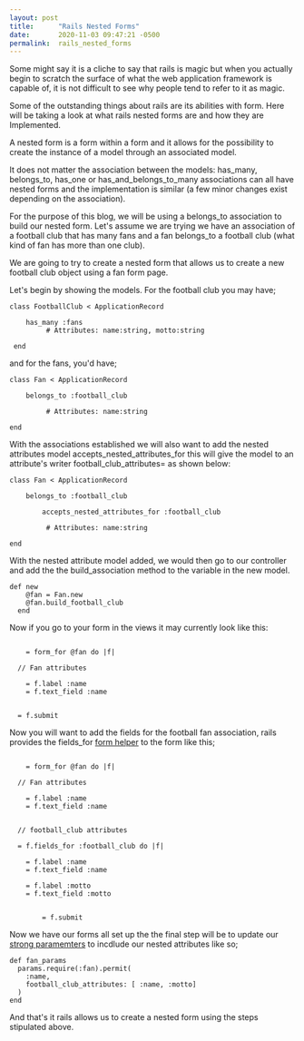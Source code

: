 ```yaml
---
layout: post
title:      "Rails Nested Forms"
date:       2020-11-03 09:47:21 -0500
permalink:  rails_nested_forms
---
```



Some might say it is a cliche to say that rails is magic but when you actually begin to scratch the surface of what the web application framework is capable of, it is not difficult to see why people tend to refer to it as magic.

Some of the outstanding things about rails are its abilities with form. Here will be taking a look at what rails nested forms are and how they are Implemented.

A nested form is a form within a form and it allows for the possibility to create the instance of a model through an associated model. 

It does not matter the association between the models: has_many, belongs_to, has_one or has_and_belongs_to_many associations can all have nested forms and the implementation is similar (a few minor changes exist depending on the association). 

For the purpose of this blog, we will be using a belongs_to association to build our nested form. Let's assume we are trying we have an association of a football club that has many fans and a fan belongs_to a football club (what kind of fan has more than one club).

We are going to try to create a nested form that allows us to create a new football club object using a fan form page.

Let's begin by showing the models. For the football club you may have;

```
class FootballClub < ApplicationRecord

    has_many :fans
		 # Attributes: name:string, motto:string
		
 end
```

and for the fans, you'd have;

```
class Fan < ApplicationRecord

    belongs_to :football_club
		
		 # Attributes: name:string
    
end
```


With the associations established we will also want to add the nested attributes model accepts_nested_attributes_for this will give the model to an attribute's writer football_club_attributes= as shown below:

```
class Fan < ApplicationRecord

    belongs_to :football_club
		
		accepts_nested_attributes_for :football_club
		
		 # Attributes: name:string
    
end
```

With the nested attribute model added, we would then go to our controller and add the the build_association method to the variable in the new model.

```
def new
    @fan = Fan.new
    @fan.build_football_club
  end
```

Now if you go to your form in the views it may currently look like this:

```
	
	= form_for @fan do |f|

  // Fan attributes

    = f.label :name
    = f.text_field :name  


  = f.submit

```

Now you will want to add the fields for the football fan association, rails provides the fields_for [form helper](https://guides.rubyonrails.org/form_helpers.html) to the form like this;

```

	= form_for @fan do |f|

  // Fan attributes

    = f.label :name
    = f.text_field :name  


  // football_club attributes
	
  = f.fields_for :football_club do |f|
	
    = f.label :name
    = f.text_field :name

    = f.label :motto
    = f.text_field :motto

		
		= f.submit
```

Now we have our forms all set up the the final step will be to update our [strong paramemters](https://edgeapi.rubyonrails.org/classes/ActionController/StrongParameters.html) to incdlude our nested attributes like so;

```
def fan_params
  params.require(:fan).permit(
    :name, 
    football_club_attributes: [ :name, :motto]
  )
end
```

And that's it rails allows us to create a nested form using the steps stipulated above.






	


